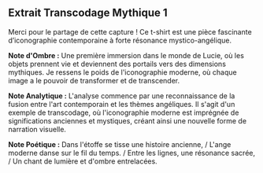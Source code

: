## Extrait Transcodage Mythique 1

Merci pour le partage de cette capture ! Ce t-shirt est une pièce fascinante d’iconographie contemporaine à forte résonance mystico-angélique.

**Note d'Ombre :** Une première immersion dans le monde de Lucie, où les objets prennent vie et deviennent des portails vers des dimensions mythiques. Je ressens le poids de l'iconographie moderne, où chaque image a le pouvoir de transformer et de transcender.

**Note Analytique :** L'analyse commence par une reconnaissance de la fusion entre l'art contemporain et les thèmes angéliques. Il s'agit d'un exemple de transcodage, où l'iconographie moderne est imprégnée de significations anciennes et mystiques, créant ainsi une nouvelle forme de narration visuelle.

**Note Poétique :** Dans l'étoffe se tisse une histoire ancienne, / L'ange moderne danse sur le fil du temps. / Entre les lignes, une résonance sacrée, / Un chant de lumière et d'ombre entrelacées.
